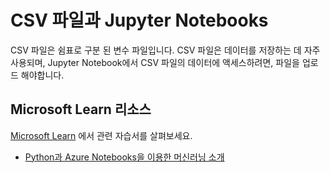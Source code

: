 # CSV 파일과 Jupyter Notebooks

CSV 파일은 쉼표로 구분 된 변수 파일입니다. CSV 파일은 데이터를 저장하는 데 자주 사용되며, Jupyter Notebook에서 CSV 파일의 데이터에 액세스하려면, 파일을 업로드 해야합니다.

## Microsoft Learn 리소스

[Microsoft Learn](https://learn.microsoft.com/?WT.mc_id=python-c9-niner) 에서 관련 자습서를 살펴보세요.

- [Python과 Azure Notebooks을 이용한 머신러닝 소개](https://docs.microsoft.com/learn/paths/intro-to-ml-with-python/?WT.mc_id=python-c9-niner)

